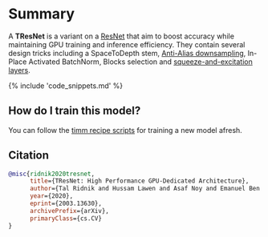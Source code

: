 # Summary

A **TResNet** is a variant on a [ResNet](https://paperswithcode.com/method/resnet) that aim to boost accuracy while maintaining GPU training and inference efficiency.  They contain several design tricks including a SpaceToDepth stem, [Anti-Alias downsampling](https://paperswithcode.com/method/anti-alias-downsampling), In-Place Activated BatchNorm, Blocks selection and [squeeze-and-excitation layers](https://paperswithcode.com/method/squeeze-and-excitation-block).

{% include 'code_snippets.md' %}

## How do I train this model?

You can follow the [timm recipe scripts](https://rwightman.github.io/pytorch-image-models/scripts/) for training a new model afresh.

## Citation

```BibTeX
@misc{ridnik2020tresnet,
      title={TResNet: High Performance GPU-Dedicated Architecture}, 
      author={Tal Ridnik and Hussam Lawen and Asaf Noy and Emanuel Ben Baruch and Gilad Sharir and Itamar Friedman},
      year={2020},
      eprint={2003.13630},
      archivePrefix={arXiv},
      primaryClass={cs.CV}
}
```

<!--
Models:
- Name: tresnet_l
  Metadata:
    FLOPs: 10873416792
    Epochs: 300
    Training Data:
    - ImageNet
    Training Techniques:
    - AutoAugment
    - Cutout
    - Label Smoothing
    - SGD with Momentum
    - Weight Decay
    Training Resources: 8x NVIDIA 100 GPUs
    Architecture:
    - 1x1 Convolution
    - Anti-Alias Downsampling
    - Convolution
    - Global Average Pooling
    - InPlace-ABN
    - Leaky ReLU
    - ReLU
    - Residual Connection
    - Squeeze-and-Excitation Block
    File Size: 224440219
    Tasks:
    - Image Classification
    Training Time: ''
    ID: tresnet_l
    LR: 0.01
    Crop Pct: '0.875'
    Momentum: 0.9
    Image Size: '224'
    Weight Decay: 0.0001
    Interpolation: bilinear
  Code: https://github.com/rwightman/pytorch-image-models/blob/9a25fdf3ad0414b4d66da443fe60ae0aa14edc84/timm/models/tresnet.py#L267
  Config: ''
  In Collection: TResNet
- Name: tresnet_l_448
  Metadata:
    FLOPs: 43488238584
    Epochs: 300
    Training Data:
    - ImageNet
    Training Techniques:
    - AutoAugment
    - Cutout
    - Label Smoothing
    - SGD with Momentum
    - Weight Decay
    Training Resources: 8x NVIDIA 100 GPUs
    Architecture:
    - 1x1 Convolution
    - Anti-Alias Downsampling
    - Convolution
    - Global Average Pooling
    - InPlace-ABN
    - Leaky ReLU
    - ReLU
    - Residual Connection
    - Squeeze-and-Excitation Block
    File Size: 224440219
    Tasks:
    - Image Classification
    Training Time: ''
    ID: tresnet_l_448
    LR: 0.01
    Crop Pct: '0.875'
    Momentum: 0.9
    Image Size: '448'
    Weight Decay: 0.0001
    Interpolation: bilinear
  Code: https://github.com/rwightman/pytorch-image-models/blob/9a25fdf3ad0414b4d66da443fe60ae0aa14edc84/timm/models/tresnet.py#L285
  Config: ''
  In Collection: TResNet
- Name: tresnet_m
  Metadata:
    FLOPs: 5733048064
    Epochs: 300
    Training Data:
    - ImageNet
    Training Techniques:
    - AutoAugment
    - Cutout
    - Label Smoothing
    - SGD with Momentum
    - Weight Decay
    Training Resources: 8x NVIDIA 100 GPUs
    Architecture:
    - 1x1 Convolution
    - Anti-Alias Downsampling
    - Convolution
    - Global Average Pooling
    - InPlace-ABN
    - Leaky ReLU
    - ReLU
    - Residual Connection
    - Squeeze-and-Excitation Block
    File Size: 125861314
    Tasks:
    - Image Classification
    Training Time: < 24 hours
    ID: tresnet_m
    LR: 0.01
    Crop Pct: '0.875'
    Momentum: 0.9
    Image Size: '224'
    Weight Decay: 0.0001
    Interpolation: bilinear
  Code: https://github.com/rwightman/pytorch-image-models/blob/9a25fdf3ad0414b4d66da443fe60ae0aa14edc84/timm/models/tresnet.py#L261
  Config: ''
  In Collection: TResNet
- Name: tresnet_m_448
  Metadata:
    FLOPs: 22929743104
    Epochs: 300
    Training Data:
    - ImageNet
    Training Techniques:
    - AutoAugment
    - Cutout
    - Label Smoothing
    - SGD with Momentum
    - Weight Decay
    Training Resources: 8x NVIDIA 100 GPUs
    Architecture:
    - 1x1 Convolution
    - Anti-Alias Downsampling
    - Convolution
    - Global Average Pooling
    - InPlace-ABN
    - Leaky ReLU
    - ReLU
    - Residual Connection
    - Squeeze-and-Excitation Block
    File Size: 125861314
    Tasks:
    - Image Classification
    Training Time: ''
    ID: tresnet_m_448
    LR: 0.01
    Crop Pct: '0.875'
    Momentum: 0.9
    Image Size: '448'
    Weight Decay: 0.0001
    Interpolation: bilinear
  Code: https://github.com/rwightman/pytorch-image-models/blob/9a25fdf3ad0414b4d66da443fe60ae0aa14edc84/timm/models/tresnet.py#L279
  Config: ''
  In Collection: TResNet
- Name: tresnet_xl
  Metadata:
    FLOPs: 15162534034
    Epochs: 300
    Training Data:
    - ImageNet
    Training Techniques:
    - AutoAugment
    - Cutout
    - Label Smoothing
    - SGD with Momentum
    - Weight Decay
    Training Resources: 8x NVIDIA 100 GPUs
    Architecture:
    - 1x1 Convolution
    - Anti-Alias Downsampling
    - Convolution
    - Global Average Pooling
    - InPlace-ABN
    - Leaky ReLU
    - ReLU
    - Residual Connection
    - Squeeze-and-Excitation Block
    File Size: 314378965
    Tasks:
    - Image Classification
    Training Time: ''
    ID: tresnet_xl
    LR: 0.01
    Crop Pct: '0.875'
    Momentum: 0.9
    Image Size: '224'
    Weight Decay: 0.0001
    Interpolation: bilinear
  Code: https://github.com/rwightman/pytorch-image-models/blob/9a25fdf3ad0414b4d66da443fe60ae0aa14edc84/timm/models/tresnet.py#L273
  Config: ''
  In Collection: TResNet
- Name: tresnet_xl_448
  Metadata:
    FLOPs: 60641712730
    Epochs: 300
    Training Data:
    - ImageNet
    Training Techniques:
    - AutoAugment
    - Cutout
    - Label Smoothing
    - SGD with Momentum
    - Weight Decay
    Training Resources: 8x NVIDIA 100 GPUs
    Architecture:
    - 1x1 Convolution
    - Anti-Alias Downsampling
    - Convolution
    - Global Average Pooling
    - InPlace-ABN
    - Leaky ReLU
    - ReLU
    - Residual Connection
    - Squeeze-and-Excitation Block
    File Size: 224440219
    Tasks:
    - Image Classification
    Training Time: ''
    ID: tresnet_xl_448
    LR: 0.01
    Crop Pct: '0.875'
    Momentum: 0.9
    Image Size: '448'
    Weight Decay: 0.0001
    Interpolation: bilinear
  Code: https://github.com/rwightman/pytorch-image-models/blob/9a25fdf3ad0414b4d66da443fe60ae0aa14edc84/timm/models/tresnet.py#L291
  Config: ''
  In Collection: TResNet
Collections:
- Name: TResNet
  Paper:
    title: 'TResNet: High Performance GPU-Dedicated Architecture'
    url: https://papperswithcode.com//paper/tresnet-high-performance-gpu-dedicated
  type: model-index
Type: model-index
-->
